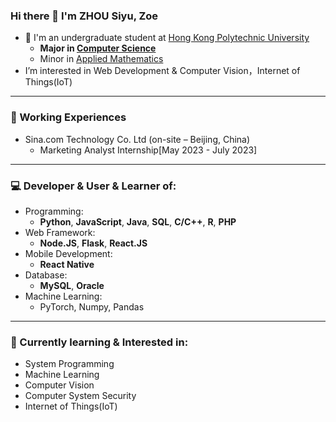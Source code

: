 ### Hi there 👋 I'm ZHOU Siyu, Zoe

- 👀 I'm an undergraduate student at [Hong Kong Polytechnic University](https://www.polyu.edu.hk/en/)
  - **Major in [Computer Science](https://www.polyu.edu.hk/comp/)**
  - Minor in [Applied Mathematics](https://www.polyu.edu.hk/ama/)
- I’m interested in Web Development & Computer Vision，Internet of Things(IoT)
---
### 🔭 Working Experiences
- Sina.com Technology Co. Ltd (on-site – Beijing, China)
  - Marketing Analyst Internship[May 2023 - July 2023]
---
### 💻 Developer & User & Learner of:
- Programming: 
  - **Python**, **JavaScript**, **Java**, **SQL**, **C/C++**, **R**, **PHP**
- Web Framework: 
  - **Node.JS**, **Flask**, **React.JS**
- Mobile Development:
  - **React Native**
- Database: 
  - **MySQL**, **Oracle**
- Machine Learning:
  - PyTorch, Numpy, Pandas
---
### 🌱 Currently learning & Interested in:
- System Programming
- Machine Learning
- Computer Vision
- Computer System Security
- Internet of Things(IoT)

<!--
**zoezhousy/zoezhousy** is a ✨ _special_ ✨ repository because its `README.md` (this file) appears on your GitHub profile.

Here are some ideas to get you started:

- 🔭 I’m currently working on ...
- 🌱 I’m currently learning ...
- 👯 I’m looking to collaborate on ...
- 🤔 I’m looking for help with ...
- 💬 Ask me about ...
- 📫 How to reach me: ...
- 😄 Pronouns: ...
- ⚡ Fun fact: ...
-->

